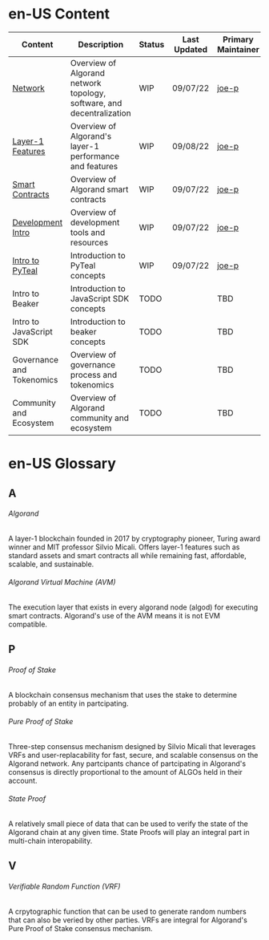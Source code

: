 # en-US Content
| Content | Description | Status | Last Updated | Primary Maintainer |
| ------ | ----------- | ------ | ------------- | ---------- |
| [Network](en-US/network.md) | Overview of Algorand network topology, software, and decentralization | WIP | 09/07/22 | [joe-p](https://github.com/joe-p) |
| [Layer-1 Features](en-US/layer_1.md) | Overview of Algorand's layer-1 performance and features | WIP | 09/08/22 | [joe-p](https://github.com/joe-p) |
| [Smart Contracts](en-US/smart_contracts.md) | Overview of Algorand smart contracts | WIP | 09/07/22 | [joe-p](https://github.com/joe-p) |
| [Development Intro](en-US/dev_intro.md) | Overview of development tools and resources | WIP | 09/07/22  | [joe-p](https://github.com/joe-p) |
| [Intro to PyTeal](en-US/pyteal_intro.md) | Introduction to PyTeal concepts | WIP | 09/07/22 | [joe-p](https://github.com/joe-p) |
| Intro to Beaker | Introduction to JavaScript SDK concepts | TODO | | TBD |
| Intro to JavaScript SDK | Introduction to beaker concepts | TODO | | TBD |
| Governance and Tokenomics | Overview of governance process and tokenomics | TODO | | TBD |
| Community and Ecosystem | Overview of Algorand community and ecosystem | TODO | | TBD |

# en-US Glossary

## A

###### Algorand
A layer-1 blockchain founded in 2017 by cryptography pioneer, Turing award winner and MIT professor Silvio Micali. Offers layer-1 features such as standard assets and smart contracts all while remaining fast, affordable, scalable, and sustainable.

###### Algorand Virtual Machine (AVM)
The execution layer that exists in every algorand node (algod) for executing smart contracts. Algorand's use of the AVM means it is not EVM compatible. 

## P
###### Proof of Stake
A blockchain consensus mechanism that uses the stake to determine probably of an entity in partcipating.

###### Pure Proof of Stake
Three-step consensus mechanism designed by Silvio Micali that leverages VRFs and user-replacability for fast, secure, and scalable consensus on the Algorand network. Any partcipants chance of partcipating in Algorand's consensus is directly proportional to the amount of ALGOs held in their account.

###### State Proof
A relatively small piece of data that can be used to verify the state of the Algorand chain at any given time. State Proofs will play an integral part in multi-chain interopability. 

## V
###### Verifiable Random Function (VRF)
A crpytographic function that can be used to generate random numbers that can also be veried by other parties. VRFs are integral for Algorand's Pure Proof of Stake consensus mechanism. 
